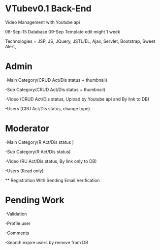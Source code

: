 # VTubev0.1 Back-End
Video Management with Youtube api

08-Sep-15 Database 09-Sep Template edit might 1 week

Technologies = JSP, JS, JQuery, JSTL/EL, Ajax, Servlet, Bootstrap, Sweet Alert,

# Admin

  -Main Category(CRUD Act/Dis status + thumbnail)
  
  -Sub Category(CRUD Act/Dis status + thumbnail)
  
  -Video (CRUD Act/Dis status, Upload by Youtube api and By link to DB)
  
  -Users (CRU Act/Dis status, change type)
  
# Moderator

  -Main Category(R Act/Dis status )
  
  -Sub Category(R Act/Dis status)
  
  -Video (RU Act/Dis status, By link only to DB)
  
  -Users (Read only)
  
** Registration With Sending Email Verification

# Pending Work

  -Validation
  
  -Profile user
  
  -Comments
  
  -Search expire users by remove from DB
